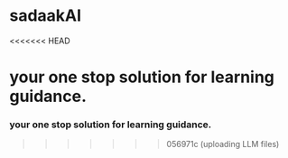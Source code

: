 # sadaakAI
<<<<<<< HEAD

your one stop solution for learning guidance.
=======
### your one stop solution for learning guidance.
>>>>>>> 056971c (uploading LLM files)
